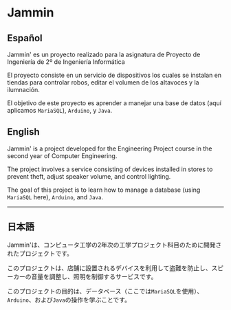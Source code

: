# Jammin

## Español

Jammin' es un proyecto realizado para la asignatura de Proyecto de Ingeniería de 2º de Ingeniería Informática

El proyecto consiste en un servicio de dispositivos los cuales se instalan en tiendas para controlar robos, editar el volumen de los altavoces y la ilumnación.

El objetivo de este proyecto es aprender a manejar una base de datos (aquí aplicamos `MariaSQL`), `Arduino`, y `Java`.

## English

Jammin' is a project developed for the Engineering Project course in the second year of Computer Engineering.

The project involves a service consisting of devices installed in stores to prevent theft, adjust speaker volume, and control lighting.

The goal of this project is to learn how to manage a database (using `MariaSQL` here), `Arduino`, and `Java`.

---

## 日本語

Jammin'は、コンピュータ工学の2年次の工学プロジェクト科目のために開発されたプロジェクトです。

このプロジェクトは、店舗に設置されるデバイスを利用して盗難を防止し、スピーカーの音量を調整し、照明を制御するサービスです。

このプロジェクトの目的は、データベース（ここでは`MariaSQL`を使用）、`Arduino`、および`Java`の操作を学ぶことです。